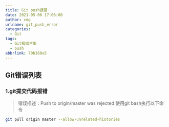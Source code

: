 ```yaml
---
title: Git push报错
date: 2021-05-06 17:06:08
author: cmg
urlname: git_push_error
categories:
  - Git
tags:
  - Git报错合集 
  - push
abbrlink: 70b160a5
---
```

## Git错误列表

### 1.git提交代码报错

> 错误描述：Push to origin/master was rejected
> 使用git bash执行以下命令

```bash
git pull origin master --allow-unrelated-histories
```
